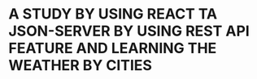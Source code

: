 # A STUDY BY USING REACT TA JSON-SERVER BY USING REST API FEATURE AND LEARNING THE WEATHER BY CITIES
